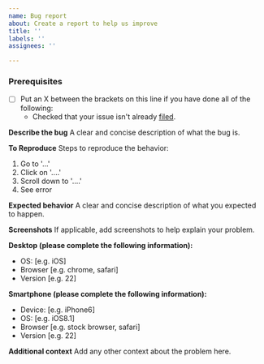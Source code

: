```yaml
---
name: Bug report
about: Create a report to help us improve
title: ''
labels: ''
assignees: ''

---
```



<!--

Have you read Jenkins' Code of Conduct? By filing an Issue, you are expected to comply with it, including treating everyone with respect: [https://github.com/atom/.github/blob/master/CODE_OF_CONDUCT.md](https://www.jenkins.io/project/conduct/)

Do you want to ask a question? Are you looking for support? The Community forum is the best place for getting support: [https://discuss.atom.io](https://community.jenkins.io/)](https://community.jenkins.io/)

-->

### Prerequisites

* [ ] Put an X between the brackets on this line if you have done all of the following:
    * Checked that your issue isn't already [filed](https://github.com/gounthar/MyFirstAndroidAppBuiltByJenkins/issues).

**Describe the bug**
A clear and concise description of what the bug is.

**To Reproduce**
Steps to reproduce the behavior:
1. Go to '...'
2. Click on '....'
3. Scroll down to '....'
4. See error

**Expected behavior**
A clear and concise description of what you expected to happen.

**Screenshots**
If applicable, add screenshots to help explain your problem.

**Desktop (please complete the following information):**
 - OS: [e.g. iOS]
 - Browser [e.g. chrome, safari]
 - Version [e.g. 22]

**Smartphone (please complete the following information):**
 - Device: [e.g. iPhone6]
 - OS: [e.g. iOS8.1]
 - Browser [e.g. stock browser, safari]
 - Version [e.g. 22]

**Additional context**
Add any other context about the problem here.

